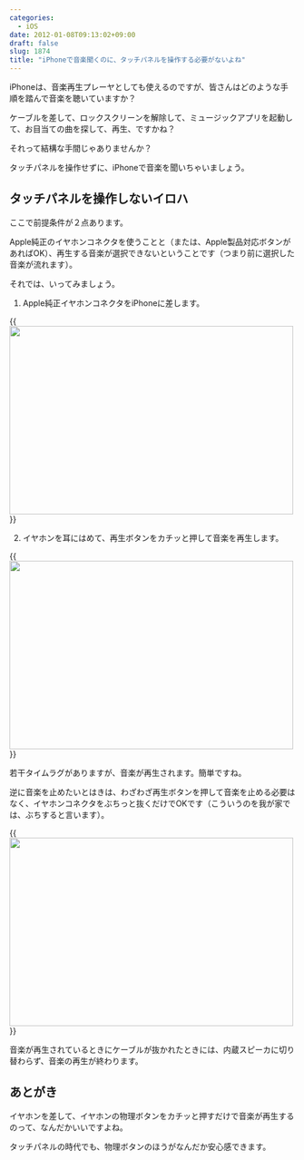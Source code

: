 ```yaml
---
categories:
  - iOS
date: 2012-01-08T09:13:02+09:00
draft: false
slug: 1874
title: "iPhoneで音楽聞くのに、タッチパネルを操作する必要がないよね"
---
```


iPhoneは、音楽再生プレーヤとしても使えるのですが、皆さんはどのような手順を踏んで音楽を聴いていますか？

ケーブルを差して、ロックスクリーンを解除して、ミュージックアプリを起動して、お目当ての曲を探して、再生、ですかね？

それって結構な手間じゃありませんか？

タッチパネルを操作せずに、iPhoneで音楽を聞いちゃいましょう。

## タッチパネルを操作しないイロハ

ここで前提条件が２点あります。

Apple純正のイヤホンコネクタを使うことと（または、Apple製品対応ボタンがあればOK）、再生する音楽が選択できないということです（つまり前に選択した音楽が流れます）。

それでは、いってみましょう。

1. Apple純正イヤホンコネクタをiPhoneに差します。

{{<img alt="" src="/images/2012/01/1874_1.jpg" width="500" height="332">}}

2. イヤホンを耳にはめて、再生ボタンをカチッと押して音楽を再生します。

{{<img alt="" src="/images/2012/01/1874_2.jpg" width="500" height="332">}}

若干タイムラグがありますが、音楽が再生されます。簡単ですね。

逆に音楽を止めたいとはきは、わざわざ再生ボタンを押して音楽を止める必要はなく、イヤホンコネクタをぶちっと抜くだけでOKです（こういうのを我が家では、ぶちすると言います）。

{{<img alt="" src="/images/2012/01/1874_3.jpg" width="500" height="332">}}

音楽が再生されているときにケーブルが抜かれたときには、内蔵スピーカに切り替わらず、音楽の再生が終わります。

## あとがき

イヤホンを差して、イヤホンの物理ボタンをカチッと押すだけで音楽が再生するのって、なんだかいいですよね。

タッチパネルの時代でも、物理ボタンのほうがなんだか安心感できます。
